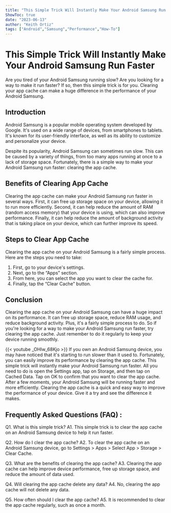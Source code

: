 ```yaml
---
title: "This Simple Trick Will Instantly Make Your Android Samsung Run Faster - How to Clear App Cache"
ShowToc: true 
date: "2023-06-13"
author: "Keith Ortiz" 
tags: ["Android","Samsung","Performance","How-To"]
---
```

# This Simple Trick Will Instantly Make Your Android Samsung Run Faster

Are you tired of your Android Samsung running slow? Are you looking for a way to make it run faster? If so, then this simple trick is for you. Clearing your app cache can make a huge difference in the performance of your Android Samsung. 

## Introduction 

Android Samsung is a popular mobile operating system developed by Google. It's used on a wide range of devices, from smartphones to tablets. It's known for its user-friendly interface, as well as its ability to customize and personalize your device. 

Despite its popularity, Android Samsung can sometimes run slow. This can be caused by a variety of things, from too many apps running at once to a lack of storage space. Fortunately, there is a simple way to make your Android Samsung run faster: clearing the app cache. 

## Benefits of Clearing App Cache

Clearing the app cache can make your Android Samsung run faster in several ways. First, it can free up storage space on your device, allowing it to run more efficiently. Second, it can help reduce the amount of RAM (random access memory) that your device is using, which can also improve performance. Finally, it can help reduce the amount of background activity that is taking place on your device, which can further improve its speed. 

## Steps to Clear App Cache

Clearing the app cache on your Android Samsung is a fairly simple process. Here are the steps you need to take: 

1. First, go to your device's settings. 
2. Next, go to the “Apps” section. 
3. From here, you can select the app you want to clear the cache for. 
4. Finally, tap the “Clear Cache” button. 

## Conclusion 

Clearing the app cache on your Android Samsung can have a huge impact on its performance. It can free up storage space, reduce RAM usage, and reduce background activity. Plus, it's a fairly simple process to do. So if you're looking for a way to make your Android Samsung run faster, try clearing the app cache. Just remember to do it regularly to keep your device running smoothly.

{{< youtube _OHIw_68Kjo >}} 
If you own an Android Samsung device, you may have noticed that it's starting to run slower than it used to. Fortunately, you can easily improve its performance by clearing the app cache. This simple trick will instantly make your Android Samsung run faster. All you need to do is open the Settings app, tap on Storage, and then tap on Cached Data. Tap on OK to confirm that you want to clear the app cache. After a few moments, your Android Samsung will be running faster and more efficiently. Clearing the app cache is a quick and easy way to improve the performance of your device. Give it a try and see the difference it makes.

## Frequently Asked Questions (FAQ) :
Q1. What is this simple trick?
A1. This simple trick is to clear the app cache on an Android Samsung device to help it run faster.

Q2. How do I clear the app cache?
A2. To clear the app cache on an Android Samsung device, go to Settings > Apps > Select App > Storage > Clear Cache.

Q3. What are the benefits of clearing the app cache?
A3. Clearing the app cache can help improve device performance, free up storage space, and reduce the amount of data used.

Q4. Will clearing the app cache delete any data?
A4. No, clearing the app cache will not delete any data.

Q5. How often should I clear the app cache?
A5. It is recommended to clear the app cache regularly, such as once a month.


